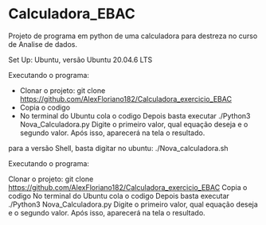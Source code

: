 # Calculadora_EBAC
Projeto de programa em python de uma calculadora para destreza no curso de Analise de dados.

Set Up: Ubuntu, versão Ubuntu 20.04.6 LTS

Executando o programa:

- Clonar o projeto: git clone https://github.com/AlexFloriano182/Calculadora_exercicio_EBAC
- Copia o codigo
- No terminal do Ubuntu cola o codigo
Depois basta executar ./Python3 Nova_Calculadora.py
Digite o primeiro valor, qual equação deseja e o segundo valor.
Após isso, aparecerá na tela o resultado.

para a versão Shell, basta digitar no ubuntu:
./Nova_calculadora.sh 

Executando o programa:

Clonar o projeto: git clone https://github.com/AlexFloriano182/Calculadora_exercicio_EBAC
Copia o codigo
No terminal do Ubuntu cola o codigo
Depois basta executar ./Python3 Nova_Calculadora.py
Digite o primeiro valor, qual equação deseja e o segundo valor.
Após isso, aparecerá na tela o resultado.
